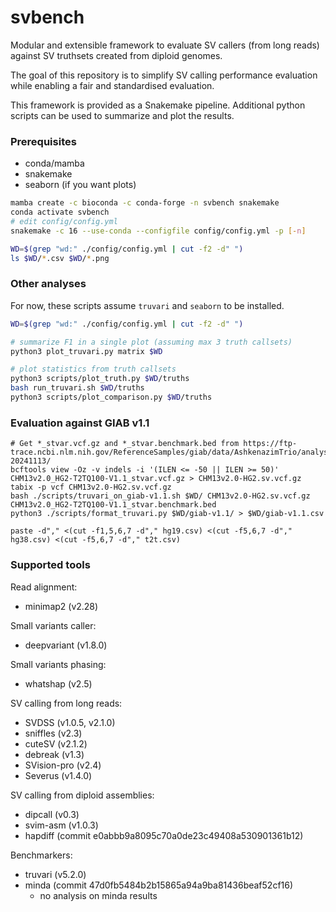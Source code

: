# svbench

Modular and extensible framework to evaluate SV callers (from long reads) against SV truthsets created from diploid genomes.

The goal of this repository is to simplify SV calling performance evaluation while enabling a fair and standardised evaluation.

This framework is provided as a Snakemake pipeline. Additional python scripts can be used to summarize and plot the results.

### Prerequisites
* conda/mamba
* snakemake
* seaborn (if you want plots)

``` sh
mamba create -c bioconda -c conda-forge -n svbench snakemake
conda activate svbench
# edit config/config.yml
snakemake -c 16 --use-conda --configfile config/config.yml -p [-n]

WD=$(grep "wd:" ./config/config.yml | cut -f2 -d" ")
ls $WD/*.csv $WD/*.png
```

### Other analyses
For now, these scripts assume `truvari` and `seaborn` to be installed.
``` sh
WD=$(grep "wd:" ./config/config.yml | cut -f2 -d" ")

# summarize F1 in a single plot (assuming max 3 truth callsets)
python3 plot_truvari.py matrix $WD

# plot statistics from truth callsets
python3 scripts/plot_truth.py $WD/truths
bash run_truvari.sh $WD/truths
python3 scripts/plot_comparison.py $WD/truths
```

### Evaluation against GIAB v1.1
```
# Get *_stvar.vcf.gz and *_stvar.benchmark.bed from https://ftp-trace.ncbi.nlm.nih.gov/ReferenceSamples/giab/data/AshkenazimTrio/analysis/NIST_HG002_DraftBenchmark_defrabbV0.019-20241113/
bcftools view -Oz -v indels -i '(ILEN <= -50 || ILEN >= 50)' CHM13v2.0_HG2-T2TQ100-V1.1_stvar.vcf.gz > CHM13v2.0-HG2.sv.vcf.gz
tabix -p vcf CHM13v2.0-HG2.sv.vcf.gz
bash ./scripts/truvari_on_giab-v1.1.sh $WD/ CHM13v2.0-HG2.sv.vcf.gz CHM13v2.0_HG2-T2TQ100-V1.1_stvar.benchmark.bed
python3 ./scripts/format_truvari.py $WD/giab-v1.1/ > $WD/giab-v1.1.csv

paste -d"," <(cut -f1,5,6,7 -d"," hg19.csv) <(cut -f5,6,7 -d"," hg38.csv) <(cut -f5,6,7 -d"," t2t.csv)

```

### Supported tools
Read alignment:
* minimap2 (v2.28)

Small variants caller:
* deepvariant (v1.8.0)

Small variants phasing:
* whatshap (v2.5)

SV calling from long reads:
* SVDSS (v1.0.5, v2.1.0)
* sniffles (v2.3)
* cuteSV (v2.1.2)
* debreak (v1.3)
* SVision-pro (v2.4)
* Severus (v1.4.0)

SV calling from diploid assemblies:
* dipcall (v0.3)
* svim-asm (v1.0.3)
* hapdiff (commit e0abbb9a8095c70a0de23c49408a530901361b12)

Benchmarkers:
* truvari (v5.2.0)
* minda (commit 47d0fb5484b2b15865a94a9ba81436beaf52cf16)
  * no analysis on minda results
